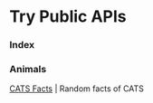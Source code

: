 # Try Public APIs 
### Index

### Animals
 [CATS Facts](https://kinduff.github.io/dog-api/) | Random facts of CATS
